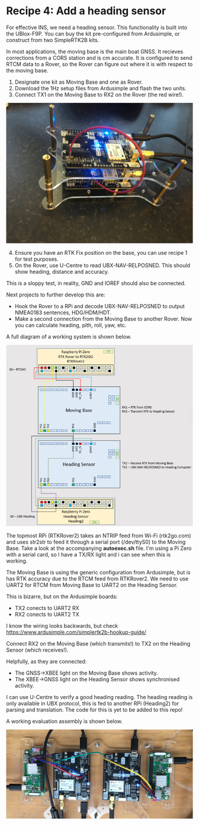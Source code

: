 # Recipe 4: Add a heading sensor

For effective INS, we need a heading sensor. This functionality is built into the UBlox-F9P.
You can buy the kit pre-configured from Ardusimple, or construct from two SimpleRTK2B kits.

In most applications, the moving base is the main boat GNSS. It recieves corrections from a CORS station and is cm accurate.
It is configured to send RTCM data to a Rover, so the Rover can figure out where it is with respect to the moving base. 

1. Designate one kit as Moving Base and one as Rover.
2. Download the 1Hz setup files from Ardusimple and flash the two units.
3. Connect TX1 on the Moving Base to RX2 on the Rover (the red wire!).
   
![](MovingBase.jpg)


4. Ensure you have an RTK Fix position on the base, you can use recipe 1 for test purposes.
5. On the Rover, use U-Centre to read UBX-NAV-RELPOSNED. This should show heading, distance and accuracy.

This is a sloppy test, in reality, GND and IOREF should also be connected.

Next projects to further develop this are:
- Hook the Rover to a RPi and decode UBX-NAV-RELPOSNED to output NMEA0183 sentences, HDG/HDM/HDT.
- Make a second connection from the Moving Base to another Rover. Now you can calculate heading, pith, roll, yaw, etc.

A full diagram of a working system is shown below.

![](RPi.jpg)

The topmost RPi (RTKRover2) takes an NTRIP feed from Wi-Fi (rtk2go.com) and uses str2str to feed it through a serial port (/dev/ttyS0) to the Moving Base.
Take a look at the accompanying **autoexec.sh** file.
I'm using a Pi Zero with a serial card, so I have a TX/RX light and i can see when this is working.

The Moving Base is using the generic configuration from Ardusimple, but is has RTK accuracy due to the RTCM feed from RTKRover2.
We need to use UART2 for RTCM from Moving Base to UART2 on the Heading Sensor.

This is bizarre, but on the Ardusimple boards: 
- TX2 conects to UART2 RX
- RX2 conects to UART2 TX

I know the wiring looks backwards, but check https://www.ardusimple.com/simplertk2b-hookup-guide/

Connect RX2 on the Moving Base (which transmits!) to TX2 on the Heading Sensor (which receives!). 

Helpfully, as they are connected: 
- The GNSS->XBEE light on the Moving Base shows activity.
- The XBEE->GNSS light on the Heading Sensor shows synchronised activity.

I can use U-Centre to verify a good heading reading.
The heading reading is only available in UBX protocol, this is fed to another RPi (Heading2) for parsing and translation.
The code for this is yet to be added to this repo!

A working evaluation assembly is shown below.

![](Assembly.jpg)






